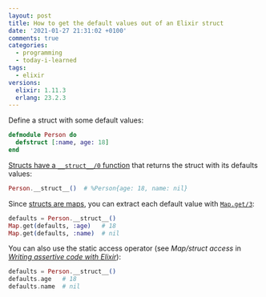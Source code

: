 ```yaml
---
layout: post
title: How to get the default values out of an Elixir struct
date: '2021-01-27 21:31:02 +0100'
comments: true
categories:
  - programming
  - today-i-learned
tags:
  - elixir
versions:
  elixir: 1.11.3
  erlang: 23.2.3
---
```


Define a struct with some default values:

```elixir
defmodule Person do
  defstruct [:name, age: 18]
end
```

[Structs have a `__struct__/0` function][defstruct/1] that returns the
struct with its defaults values:

```elixir
Person.__struct__()  # %Person{age: 18, name: nil}
```

Since [structs are maps][structs-are-maps], you can extract each default value
with [`Map.get/3`][Map.get/3]:

```elixir
defaults = Person.__struct__()
Map.get(defaults, :age)   # 18
Map.get(defaults, :name)  # nil
```

You can also use the static access operator (see *Map/struct access* in
[*Writing assertive code with Elixir*][map-access]):

```elixir
defaults = Person.__struct__()
defaults.age   # 18
defaults.name  # nil
```

[defstruct/1]: https://hexdocs.pm/elixir/Kernel.html#defstruct/1
[map-access]: https://dashbit.co/blog/writing-assertive-code-with-elixir
[Map.get/3]: https://hexdocs.pm/elixir/Map.html#get/3
[structs-are-maps]: https://elixir-lang.org/getting-started/structs.html#structs-are-bare-maps-underneath
